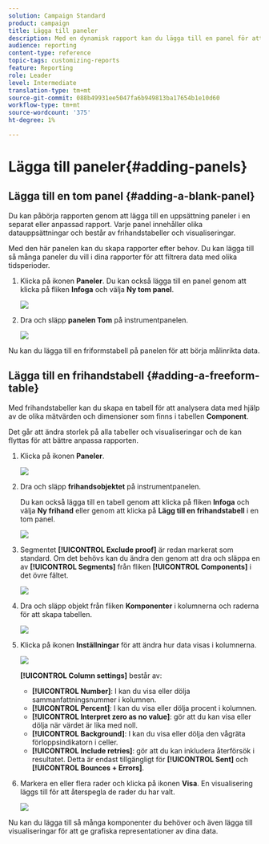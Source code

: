 ```yaml
---
solution: Campaign Standard
product: campaign
title: Lägga till paneler
description: Med en dynamisk rapport kan du lägga till en panel för att bättre filtrera data beroende på den valda tidsperioden.
audience: reporting
content-type: reference
topic-tags: customizing-reports
feature: Reporting
role: Leader
level: Intermediate
translation-type: tm+mt
source-git-commit: 088b49931ee5047fa6b949813ba17654b1e10d60
workflow-type: tm+mt
source-wordcount: '375'
ht-degree: 1%

---
```



# Lägga till paneler{#adding-panels}

## Lägga till en tom panel {#adding-a-blank-panel}

Du kan påbörja rapporten genom att lägga till en uppsättning paneler i en separat eller anpassad rapport. Varje panel innehåller olika datauppsättningar och består av frihandstabeller och visualiseringar.

Med den här panelen kan du skapa rapporter efter behov. Du kan lägga till så många paneler du vill i dina rapporter för att filtrera data med olika tidsperioder.

1. Klicka på ikonen **Paneler**. Du kan också lägga till en panel genom att klicka på fliken **Infoga** och välja **Ny tom panel**.

   ![](assets/dynamic_report_panel_1.png)

1. Dra och släpp **panelen Tom** på instrumentpanelen.

   ![](assets/dynamic_report_panel.png)

Nu kan du lägga till en friformstabell på panelen för att börja målinrikta data.

## Lägga till en frihandstabell {#adding-a-freeform-table}

Med frihandstabeller kan du skapa en tabell för att analysera data med hjälp av de olika mätvärden och dimensioner som finns i tabellen **Component**.

Det går att ändra storlek på alla tabeller och visualiseringar och de kan flyttas för att bättre anpassa rapporten.

1. Klicka på ikonen **Paneler**.

   ![](assets/dynamic_report_panel_1.png)

1. Dra och släpp **frihandsobjektet** på instrumentpanelen.

   Du kan också lägga till en tabell genom att klicka på fliken **Infoga** och välja **Ny frihand** eller genom att klicka på **Lägg till en frihandstabell** i en tom panel.

   ![](assets/dynamic_report_panel_2.png)

1. Segmentet **[!UICONTROL Exclude proof]** är redan markerat som standard. Om det behövs kan du ändra den genom att dra och släppa en av **[!UICONTROL Segments]** från fliken **[!UICONTROL Components]** i det övre fältet.

   ![](assets/dynamic_report_panel_3.png)

1. Dra och släpp objekt från fliken **Komponenter** i kolumnerna och raderna för att skapa tabellen.

   ![](assets/dynamic_report_freeform_3.png)

1. Klicka på ikonen **Inställningar** för att ändra hur data visas i kolumnerna.

   ![](assets/dynamic_report_freeform_4.png)

   **[!UICONTROL Column settings]** består av:

   * **[!UICONTROL Number]**: I kan du visa eller dölja sammanfattningsnummer i kolumnen.
   * **[!UICONTROL Percent]**: I kan du visa eller dölja procent i kolumnen.
   * **[!UICONTROL Interpret zero as no value]**: gör att du kan visa eller dölja när värdet är lika med noll.
   * **[!UICONTROL Background]**: I kan du visa eller dölja den vågräta förloppsindikatorn i celler.
   * **[!UICONTROL Include retries]**: gör att du kan inkludera återförsök i resultatet. Detta är endast tillgängligt för **[!UICONTROL Sent]** och **[!UICONTROL Bounces + Errors]**.

1. Markera en eller flera rader och klicka på ikonen **Visa**. En visualisering läggs till för att återspegla de rader du har valt.

   ![](assets/dynamic_report_freeform_5.png)

Nu kan du lägga till så många komponenter du behöver och även lägga till visualiseringar för att ge grafiska representationer av dina data.
